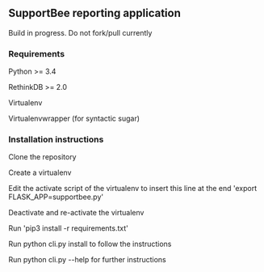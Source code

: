 ## SupportBee reporting application
Build in progress. Do not fork/pull currently

### Requirements
Python >= 3.4

RethinkDB >= 2.0

Virtualenv

Virtualenvwrapper (for syntactic sugar)

### Installation instructions
Clone the repository

Create a virtualenv

Edit the activate script of the virtualenv to insert this line at the end 'export FLASK_APP=supportbee.py'

Deactivate and re-activate the virtualenv

Run 'pip3 install -r requirements.txt'

Run python cli.py install to follow the instructions

Run python cli.py --help for further instructions
